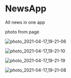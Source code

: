 # NewsApp
All news in one app

photo from page

![photo_2021-04-17_19-21-06](https://user-images.githubusercontent.com/60829984/125161311-e2fa0900-e181-11eb-951f-bbf82677869b.jpg)

![photo_2021-04-17_19-21-10](https://user-images.githubusercontent.com/60829984/125161327-fc9b5080-e181-11eb-87dc-ebfe6afbd163.jpg)

![photo_2021-04-17_19-21-19](https://user-images.githubusercontent.com/60829984/125161339-0de45d00-e182-11eb-8869-586dcba3d99b.jpg)

![photo_2021-04-17_19-21-08](https://user-images.githubusercontent.com/60829984/125161360-22c0f080-e182-11eb-8744-e66417bdac96.jpg)
